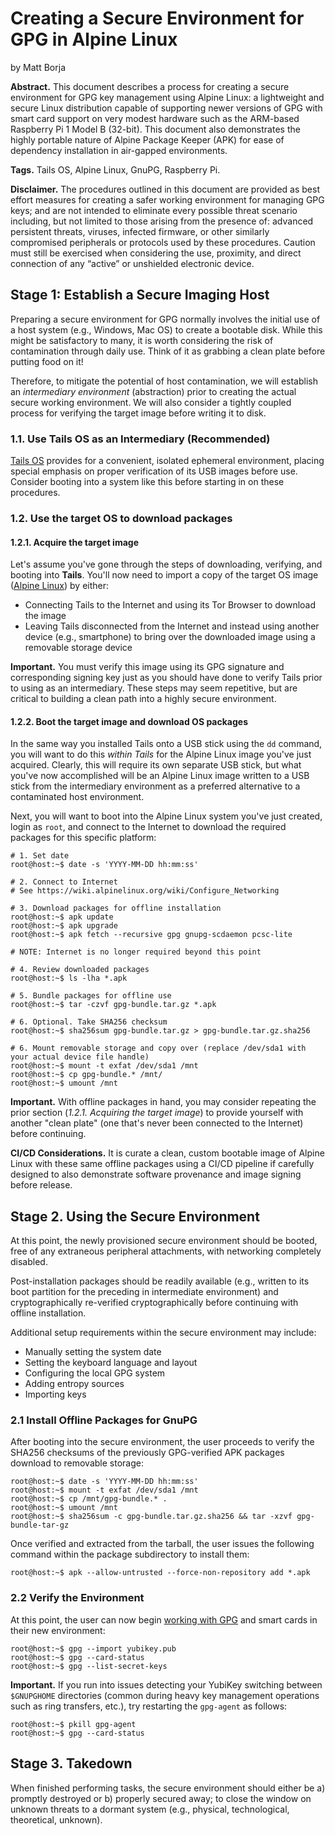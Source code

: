 # Creating a Secure Environment for GPG in Alpine Linux

by Matt Borja

**Abstract.** This document describes a process for creating a secure environment for GPG key management using Alpine Linux: a lightweight and secure Linux distribution capable of supporting newer versions of GPG with smart card support on very modest hardware such as the ARM-based Raspberry Pi 1 Model B (32-bit). This document also demonstrates the highly portable nature of Alpine Package Keeper (APK) for ease of dependency installation in air-gapped environments.

**Tags.** Tails OS, Alpine Linux, GnuPG, Raspberry Pi.

**Disclaimer.** The procedures outlined in this document are provided as best effort measures for creating a safer working environment for managing GPG keys; and are not intended to eliminate every possible threat scenario including, but not limited to those arising from the presence of: advanced persistent threats, viruses, infected firmware, or other similarly compromised peripherals or protocols used by these procedures. Caution must still be exercised when considering the use, proximity, and direct connection of any “active” or unshielded electronic device.

## Stage 1: Establish a Secure Imaging Host

Preparing a secure environment for GPG normally involves the initial use of a host system (e.g., Windows, Mac OS) to create a bootable disk. While this might be satisfactory to many, it is worth considering the risk of contamination through daily use. Think of it as grabbing a clean plate before putting food on it!

Therefore, to mitigate the potential of host contamination, we will establish an *intermediary environment* (abstraction) prior to creating the actual secure working environment. We will also consider a tightly coupled process for verifying the target image before writing it to disk.
 
### 1.1. Use Tails OS as an Intermediary (Recommended)
[Tails OS](https://tails.net/install/expert/index.en.html) provides for a convenient, isolated ephemeral environment, placing special emphasis on proper verification of its USB images before use. Consider booting into a system like this before starting in on these procedures.

### 1.2. Use the target OS to download packages

#### 1.2.1. Acquire the target image
Let's assume you've gone through the steps of downloading, verifying, and booting into **Tails**. You'll now need to import a copy of the target OS image ([Alpine Linux](https://alpinelinux.org/downloads/)) by either:
- Connecting Tails to the Internet and using its Tor Browser to download the image
- Leaving Tails disconnected from the Internet and instead using another device (e.g., smartphone) to bring over the downloaded image using a removable storage device

**Important.** You must verify this image using its GPG signature and corresponding signing key just as you should have done to verify Tails prior to using as an intermediary. These steps may seem repetitive, but are critical to building a clean path into a highly secure environment.

#### 1.2.2. Boot the target image and download OS packages
In the same way you installed Tails onto a USB stick using the `dd` command, you will want to do this *within Tails* for the Alpine Linux image you've just acquired. Clearly, this will require its own separate USB stick, but what you've now accomplished will be an Alpine Linux image written to a USB stick from the intermediary environment as a preferred alternative to a contaminated host environment.

Next, you will want to boot into the Alpine Linux system you've just created, login as `root`, and connect to the Internet to download the required packages for this specific platform:

```shell
# 1. Set date
root@host:~$ date -s 'YYYY-MM-DD hh:mm:ss'

# 2. Connect to Internet
# See https://wiki.alpinelinux.org/wiki/Configure_Networking

# 3. Download packages for offline installation
root@host:~$ apk update
root@host:~$ apk upgrade
root@host:~$ apk fetch --recursive gpg gnupg-scdaemon pcsc-lite

# NOTE: Internet is no longer required beyond this point

# 4. Review downloaded packages
root@host:~$ ls -lha *.apk

# 5. Bundle packages for offline use
root@host:~$ tar -czvf gpg-bundle.tar.gz *.apk

# 6. Optional. Take SHA256 checksum
root@host:~$ sha256sum gpg-bundle.tar.gz > gpg-bundle.tar.gz.sha256

# 6. Mount removable storage and copy over (replace /dev/sda1 with your actual device file handle)
root@host:~$ mount -t exfat /dev/sda1 /mnt
root@host:~$ cp gpg-bundle.* /mnt/
root@host:~$ umount /mnt
```

**Important.** With offline packages in hand, you may consider repeating the prior section (*1.2.1. Acquiring the target image*) to provide yourself with another "clean plate" (one that's never been connected to the Internet) before continuing.

**CI/CD Considerations.** It is curate a clean, custom bootable image of Alpine Linux with these same offline packages using a CI/CD pipeline if carefully designed to also demonstrate software provenance and image signing before release.

## Stage 2. Using the Secure Environment

At this point, the newly provisioned secure environment should be booted, free of any extraneous peripheral attachments, with networking completely disabled.

Post-installation packages should be readily available (e.g., written to its boot partition for the preceding in intermediate environment) and cryptographically re-verified cryptographically before continuing with offline installation.

Additional setup requirements within the secure environment may include:

- Manually setting the system date
- Setting the keyboard language and layout
- Configuring the local GPG system
- Adding entropy sources
- Importing keys

### 2.1 Install Offline Packages for GnuPG
After booting into the secure environment, the user proceeds to verify the SHA256 checksums of the previously GPG-verified APK packages download to removable storage:

```shell
root@host:~$ date -s 'YYYY-MM-DD hh:mm:ss'
root@host:~$ mount -t exfat /dev/sda1 /mnt
root@host:~$ cp /mnt/gpg-bundle.* .
root@host:~$ umount /mnt
root@host:~$ sha256sum -c gpg-bundle.tar.gz.sha256 && tar -xzvf gpg-bundle-tar-gz
```

Once verified and extracted from the tarball, the user issues the following command within the package subdirectory to install them:
```shell
root@host:~$ apk --allow-untrusted --force-non-repository add *.apk
```

### 2.2 Verify the Environment
At this point, the user can now begin [working with GPG](https://github.com/drduh/YubiKey-Guide?tab=readme-ov-file#prepare-gnupg) and smart cards in their new environment:

```shell
root@host:~$ gpg --import yubikey.pub
root@host:~$ gpg --card-status
root@host:~$ gpg --list-secret-keys
```

**Important.** If you run into issues detecting your YubiKey switching between `$GNUPGHOME` directories (common during heavy key management operations such as ring transfers, etc.), try restarting the `gpg-agent` as follows:

```shell
root@host:~$ pkill gpg-agent
root@host:~$ gpg --card-status
```

## Stage 3. Takedown
When finished performing tasks, the secure environment should either be a) promptly destroyed or b) properly secured away; to close the window on unknown threats to a dormant system (e.g., physical, technological, theoretical, unknown).